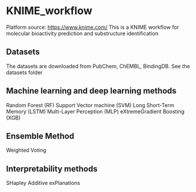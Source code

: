 # KNIME_workflow

Platform source: https://www.knime.com/
This is a KNIME workflow for molecular bioactivity prediction and substructure identification

## Datasets
The datasets are downloaded from PubChem, ChEMBL, BindingDB.
See the datasets folder

## Machine learning and deep learning methods
Random Forest (RF)
Support Vector machine (SVM)
Long Short-Term Memory (LSTM)
Multi-Layer Perception (MLP)
eXtremeGradient Boosting (XGB)

## Ensemble Method
Weighted Voting

## Interpretability methods
SHapley Additive exPlanations

